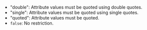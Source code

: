 * "double": Attribute values must be quoted using double quotes.
* "single": Attribute values must be quoted using single quotes.
* "quoted": Attribute values must be quoted.
* `false`: No restriction.
